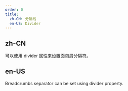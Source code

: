 ```yaml
---
order: 0
title:
  zh-CN: 分隔线
  en-US: Divider
---
```


## zh-CN

可以使用 divider 属性来设置面包屑分隔符。

## en-US

Breadcrumbs separator can be set using divider property.
